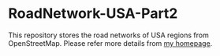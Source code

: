 # RoadNetwork-USA-Part2

This repository stores the road networks of USA regions from OpenStreetMap. 
Please refer more details from [my homepage](https://yzengal.github.io/datasets/).